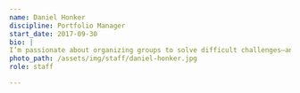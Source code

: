 ```yaml
---
name: Daniel Honker
discipline: Portfolio Manager
start_date: 2017-09-30
bio: |
I’m passionate about organizing groups to solve difficult challenges—and get to action. Public service is in my blood, so I’m excited to be part of the Innovation Office as both change agent and servant for Austin.
photo_path: /assets/img/staff/daniel-honker.jpg
role: staff

---
```

